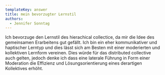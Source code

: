 ```yaml
---
templateKey: answer
title: mein bevorzugter Lernstil
authors:
  - Jennifer Sonntag
---
```

Ich bevorzuge den Lernstil des hierachical collectice, da mir die Idee des gemeinsamen Erarbeitens gut gefällt. Ich bin ein eher kommunikativer und haptischer Lerntyp und dies lässt sich am Besten mit einer moderierten und kollektiven Lernform vereinen. Dies würde für das distributed collective auch gelten, jedoch denke ich dass eine laterale Führung in Form einer Moderation die Effizienz und Lösungsorientierung eines derartigen Kollektives erhöht.
